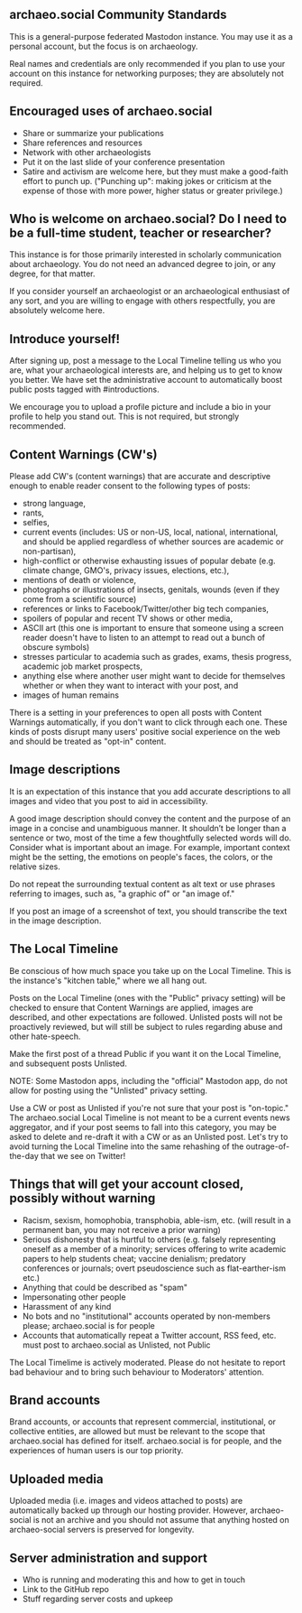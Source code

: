 ## archaeo.social Community Standards

This is a general-purpose federated Mastodon instance. You may use it as a personal account, but the focus is on archaeology.

Real names and credentials are only recommended if you plan to use your account on this instance for networking purposes; they are absolutely not required.

## Encouraged uses of archaeo.social

- Share or summarize your publications
- Share references and resources
- Network with other archaeologists
- Put it on the last slide of your conference presentation
- Satire and activism are welcome here, but they must make a good-faith effort to punch up. ("Punching up": making jokes or criticism at the expense of those with more power, higher status or greater privilege.)

## Who is welcome on archaeo.social? Do I need to be a full-time student, teacher or researcher?

This instance is for those primarily interested in scholarly communication about archaeology. You do not need an advanced degree to join, or any degree, for that matter.

If you consider yourself an archaeologist or an archaeological enthusiast of any sort, and you are willing to engage with others respectfully, you are absolutely welcome here.

## Introduce yourself!

After signing up, post a message to the Local Timeline telling us who you are, what your archaeological interests are, and helping us to get to know you better. We have set the administrative account to automatically boost public posts tagged with #introductions.

We encourage you to upload a profile picture and include a bio in your profile to help you stand out. This is not required, but strongly recommended.

## Content Warnings (CW's)

Please add CW's (content warnings) that are accurate and descriptive enough to enable reader consent to the following types of posts:

- strong language,
- rants,
- selfies,
- current events (includes: US or non-US, local, national, international, and should be applied regardless of whether sources are academic or non-partisan),
- high-conflict or otherwise exhausting issues of popular debate (e.g. climate change, GMO's, privacy issues, elections, etc.),
- mentions of death or violence,
- photographs or illustrations of insects, genitals, wounds (even if they come from a scientific source)
- references or links to Facebook/Twitter/other big tech companies,
- spoilers of popular and recent TV shows or other media,
- ASCII art (this one is important to ensure that someone using a screen reader doesn't have to listen to an attempt to read out a bunch of obscure symbols)
- stresses particular to academia such as grades, exams, thesis progress, academic job market prospects,
- anything else where another user might want to decide for themselves whether or when they want to interact with your post, and
- images of human remains

There is a setting in your preferences to open all posts with Content Warnings automatically, if you don't want to click through each one. These kinds of posts disrupt many users' positive social experience on the web and should be treated as "opt-in" content.

## Image descriptions

It is an expectation of this instance that you add accurate descriptions to all images and video that you post to aid in accessibility.

A good image description should convey the content and the purpose of an image in a concise and unambiguous manner. It shouldn’t be longer than a sentence or two, most of the time a few thoughtfully selected words will do. Consider what is important about an image. For example, important context might be the setting, the emotions on people's faces, the colors, or the relative sizes.

Do not repeat the surrounding textual content as alt text or use phrases referring to images, such as, "a graphic of" or "an image of."

If you post an image of a screenshot of text, you should transcribe the text in the image description.

## The Local Timeline

Be conscious of how much space you take up on the Local Timeline. This is the instance's "kitchen table," where we all hang out.

Posts on the Local Timeline (ones with the "Public" privacy setting) will be checked to ensure that Content Warnings are applied, images are described, and other expectations are followed. Unlisted posts will not be proactively reviewed, but will still be subject to rules regarding abuse and other hate-speech.

Make the first post of a thread Public if you want it on the Local Timeline, and subsequent posts Unlisted.

NOTE: Some Mastodon apps, including the "official" Mastodon app, do not allow for posting using the "Unlisted" privacy setting.

Use a CW or post as Unlisted if you're not sure that your post is "on-topic." The archaeo.social Local Timeline is not meant to be a current events news aggregator, and if your post seems to fall into this category, you may be asked to delete and re-draft it with a CW or as an Unlisted post. Let's try to avoid turning the Local Timeline into the same rehashing of the outrage-of-the-day that we see on Twitter!

## Things that will get your account closed, possibly without warning

- Racism, sexism, homophobia, transphobia, able-ism, etc. (will result in a permanent ban, you may not receive a prior warning)
- Serious dishonesty that is hurtful to others (e.g. falsely representing oneself as a member of a minority; services offering to write academic papers to help students cheat; vaccine denialism; predatory conferences or journals; overt pseudoscience such as flat-earther-ism etc.)
- Anything that could be described as "spam"
- Impersonating other people
- Harassment of any kind
- No bots and no "institutional" accounts operated by non-members please; archaeo.social is for people
- Accounts that automatically repeat a Twitter account, RSS feed, etc. must post to archaeo.social as Unlisted, not Public

The Local Timelime is actively moderated. Please do not hesitate to report bad behaviour and to bring such behaviour to Moderators' attention.

## Brand accounts

Brand accounts, or accounts that represent commercial, institutional, or collective entities, are allowed but must be relevant to the scope that archaeo.social has defined for itself. archaeo.social is for people, and the experiences of human users is our top priority.

## Uploaded media

Uploaded media (i.e. images and videos attached to posts) are automatically backed up through our hosting provider. However, archaeo-social is not an archive and you should not assume that anything hosted on archaeo-social servers is preserved for longevity.

## Server administration and support

- Who is running and moderating this and how to get in touch
- Link to the GitHub repo
- Stuff regarding server costs and upkeep

